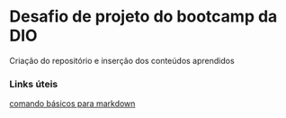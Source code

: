 # Desafio de projeto do bootcamp da DIO
Criação do repositório e inserção dos conteúdos aprendidos

### Links úteis

[comando básicos para markdown](https://www.markdownguide.org/basic-syntax/)
